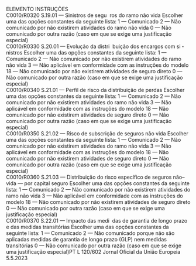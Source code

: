  
ELEMENTO  INSTRUÇÕES  
C0010/R0320  S.19.01 — Sinistros de segu ­
ros do ramo não vida  Escolher uma das opções constantes da seguinte lista: 
1 — Comunicado 
2 — Não comunicado por não existirem atividades do ramo não vida 
0 — Não comunicado por outra razão (caso em que se exige uma justificação 
especial)  
C0010/R0330  S.20.01 — Evolução da distri ­
buição dos encargos com si ­
nistros  Escolher uma das opções constantes da seguinte lista: 
1 — Comunicado 
2 — Não comunicado por não existirem atividades do ramo não vida 
3 — Não aplicável em conformidade com as instruções do modelo 
18 — Não comunicado por não existirem atividades de seguro direto 
0 — Não comunicado por outra razão (caso em que se exige uma justificação 
especial)  
C0010/R0340  S.21.01 — Perfil de risco da 
distribuição de perdas  Escolher uma das opções constantes da seguinte lista: 
1 — Comunicado 
2 — Não comunicado por não existirem atividades do ramo não vida 
3 — Não aplicável em conformidade com as instruções do modelo 
18 — Não comunicado por não existirem atividades de seguro direto 
0 — Não comunicado por outra razão (caso em que se exige uma justificação 
especial)  
C0010/R0350  S.21.02 — Risco de subscrição 
de seguros não vida  Escolher uma das opções constantes da seguinte lista: 
1 — Comunicado 
2 — Não comunicado por não existirem atividades do ramo não vida 
3 — Não aplicável em conformidade com as instruções do modelo 
18 — Não comunicado por não existirem atividades de seguro direto 
0 — Não comunicado por outra razão (caso em que se exige uma justificação 
especial)  
C0010/R0360  S.21.03 — Distribuição do 
risco específico de seguros 
não–vida — por capital seguro  Escolher uma das opções constantes da seguinte lista: 
1 — Comunicado 
2 — Não comunicado por não existirem atividades do ramo não vida 
3 — Não aplicável em conformidade com as instruções do modelo 
18 — Não comunicado por não existirem atividades de seguro direto 
0 — Não comunicado por outra razão (caso em que se exige uma justificação 
especial)  
C0010/R0370  S.22.01 — Impacto das medi ­
das de garantia de longo prazo 
e das medidas transitórias  Escolher uma das opções constantes da seguinte lista: 
1 — Comunicado 
2 — Não comunicado porque não são aplicadas medidas de garantia de longo 
prazo (GLP) nem medidas transitórias 
0 — Não comunicado por outra razão (caso em que se exige uma justificação 
especial)PT  L 120/602 Jornal Oficial da União Europeia 5.5.2023